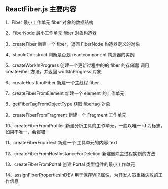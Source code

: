 ## ReactFiber.js 主要内容

1、Fiber                                 最小工作单元 fiber 对象的数据结构

2、FiberNode                             最小工作单元 fiber 对象构造器

3、createFiber                           新建一个 fiber，返回  FiberNode 构造器定义的对象

4、shouldConstruct                       判断是否是 reactcomponent 构造器的实例

5、createWorkInProgress                  创建一个更新过程中的的 fiber 的存储器  调用 createFiber 方法，并返回 workInProgress 对象

6、createHostRootFiber                   新建一个主线程 fiber

7、createFiberFromElement                新建一个 element 的工作单元

8、getFiberTagFromObjectType             获取 fibertag 对象

9、createFiberFromFragment               新建一个 Fragment 工作单元

10、createFiberFromProfiler              新建分析工具的工作单元，一般以唯一 id 为标志，如果不唯一，会报错

11、createFiberFromText                  新建一个 工具单元的内容 text

12、createFiberFromHostInstanceForDeletion  新建删除主进程实例的方法

13、createFiberFromPortal                创建 Portal 类型组件的最小工作单元

14、assignFiberPropertiesInDEV           用于保存WIP属性，为开发人员重播失败的工作信息





